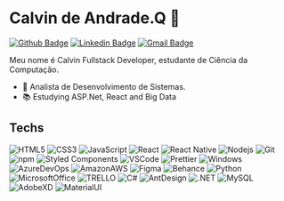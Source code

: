 # Calvin de Andrade.Q 🖖

[![Github Badge](https://img.shields.io/badge/-Github-000?style=flat-square&logo=Github&logoColor=white&link=https://github.com/CalvinAQ)](https://github.com/CalvinAQ)
[![Linkedin Badge](https://img.shields.io/badge/-LinkedIn-blue?style=flat-square&logo=Linkedin&logoColor=white&link=https://www.linkedin.com/in/calvinandrade/)](https://www.linkedin.com/in/calvinandrade/)
[![Gmail Badge](https://img.shields.io/badge/-Gmail-c14438?style=flat-square&logo=Gmail&logoColor=white&link=mailto:antoniovinicius1801@gmail.com)](mailto:antoniovinicius1801@gmail.com)


Meu nome é Calvin Fullstack Developer, estudante de Ciência da Computação.

- 📌 Analista de Desenvolvimento de Sistemas.
- 📚 Estudying ASP.Net, React and Big Data



## Techs

  ![HTML5](https://img.shields.io/badge/HTML5-E34F26?style=for-the-badge&logo=html5&logoColor=white)
  ![CSS3](https://img.shields.io/badge/CSS3-1572B6?style=for-the-badge&logo=css3&logoColor=white)
  ![JavaScript](https://img.shields.io/badge/JavaScript-323330?style=for-the-badge&logo=javascript&logoColor=F7DF1E)
  ![React](https://img.shields.io/badge/React-20232A?style=for-the-badge&logo=react&logoColor=61DAFB)
  ![React Native](https://img.shields.io/badge/React_Native-20232A?style=for-the-badge&logo=react&logoColor=61DAFB)
  ![Nodejs](https://img.shields.io/badge/Node.js-339933?style=for-the-badge&logo=nodedotjs&logoColor=white)
  ![Git](https://img.shields.io/badge/-Git-F05032?style=flat-square&logo=git&logoColor=white)
  ![npm](https://img.shields.io/badge/npm-CB3837?style=for-the-badge&logo=npm&logoColor=white)
  ![Styled Components](https://img.shields.io/badge/-Styled_Components-db7092?style=flat-square&logo=styled-components&logoColor=white)
  ![VSCode](https://img.shields.io/badge/-VSCode-0085D1?style=flat-square&logo=visual-studio-code&logoColor=white)
  ![Prettier](https://img.shields.io/badge/prettier-1A2C34?style=for-the-badge&logo=prettier&logoColor=F7BA3E)
  ![Windows](https://img.shields.io/badge/-Windows-00ADEF?style=flat-square&logo=windows&logoColor=white)
  ![AzureDevOps](https://img.shields.io/badge/Azure_DevOps-0078D7?style=for-the-badge&logo=azure-devops&logoColor=white)
  ![AmazonAWS](https://img.shields.io/badge/Amazon_AWS-FF9900?style=for-the-badge&logo=amazonaws&logoColor=white)
  ![Figma](https://img.shields.io/badge/Figma-F24E1E?style=for-the-badge&logo=figma&logoColor=white)
  ![Behance](https://img.shields.io/badge/Behance-0054F7?style=for-the-badge&logo=behance&logoColor=white)
  ![Python](https://img.shields.io/badge/-Python-FFD43B?style=for-the-badge&logo=python&logoColor=blue)
  ![MicrosoftOffice](https://img.shields.io/badge/Microsoft_Office-D83B01?style=for-the-badge&logo=microsoft-office&logoColor=white)
  ![TRELLO](https://img.shields.io/badge/Trello-0052CC?style=for-the-badge&logo=trello&logoColor=white)
  ![C#](https://img.shields.io/badge/C%23-239120?style=for-the-badge&logo=c-sharp&logoColor=white)
  ![AntDesign](https://img.shields.io/badge/Ant%20Design-1890FF?style=for-the-badge&logo=antdesign&logoColor=white)
  ![.NET](https://img.shields.io/badge/.NET-512BD4?style=for-the-badge&logo=dotnet&logoColor=white)
  ![MySQL](https://img.shields.io/badge/MySQL-005C84?style=for-the-badge&logo=mysql&logoColor=white)
  ![AdobeXD](https://img.shields.io/badge/Adobe%20XD-470137?style=for-the-badge&logo=Adobe%20XD&logoColor=#FF61F6)
  ![MaterialUI](https://img.shields.io/badge/Material%20UI-007FFF?style=for-the-badge&logo=mui&logoColor=white)
  


</details>
